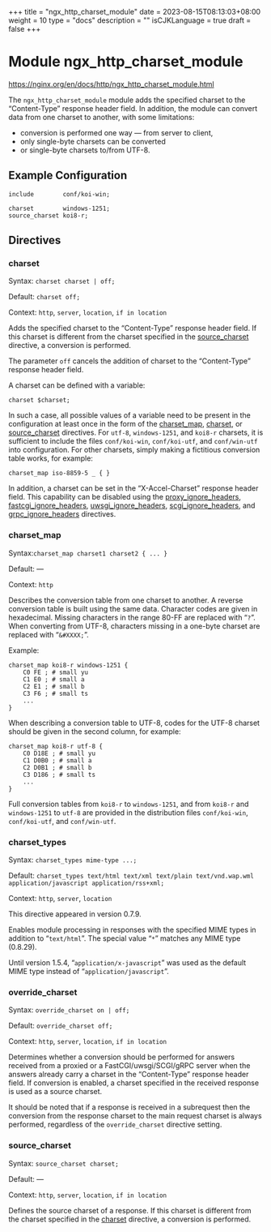 +++
title = "ngx_http_charset_module"
date = 2023-08-15T08:13:03+08:00
weight = 10
type = "docs"
description = ""
isCJKLanguage = true
draft = false
+++

# Module ngx_http_charset_module

https://nginx.org/en/docs/http/ngx_http_charset_module.html



The `ngx_http_charset_module` module adds the specified charset to the “Content-Type” response header field. In addition, the module can convert data from one charset to another, with some limitations:

- conversion is performed one way — from server to client,
- only single-byte charsets can be converted
- or single-byte charsets to/from UTF-8.





## Example Configuration



```
include        conf/koi-win;

charset        windows-1251;
source_charset koi8-r;
```





## Directives



### charset

  Syntax:  `charset charset | off;`

  Default: `charset off;`

  Context: `http`, `server`, `location`, `if in location`


Adds the specified charset to the “Content-Type” response header field. If this charset is different from the charset specified in the [source_charset](https://nginx.org/en/docs/http/ngx_http_charset_module.html#source_charset) directive, a conversion is performed.

The parameter `off` cancels the addition of charset to the “Content-Type” response header field.

A charset can be defined with a variable:

```
charset $charset;
```

In such a case, all possible values of a variable need to be present in the configuration at least once in the form of the [charset_map](https://nginx.org/en/docs/http/ngx_http_charset_module.html#charset_map), [charset](https://nginx.org/en/docs/http/ngx_http_charset_module.html#charset), or [source_charset](https://nginx.org/en/docs/http/ngx_http_charset_module.html#source_charset) directives. For `utf-8`, `windows-1251`, and `koi8-r` charsets, it is sufficient to include the files `conf/koi-win`, `conf/koi-utf`, and `conf/win-utf` into configuration. For other charsets, simply making a fictitious conversion table works, for example:

```
charset_map iso-8859-5 _ { }
```



In addition, a charset can be set in the “X-Accel-Charset” response header field. This capability can be disabled using the [proxy_ignore_headers](https://nginx.org/en/docs/http/ngx_http_proxy_module.html#proxy_ignore_headers), [fastcgi_ignore_headers](https://nginx.org/en/docs/http/ngx_http_fastcgi_module.html#fastcgi_ignore_headers), [uwsgi_ignore_headers](https://nginx.org/en/docs/http/ngx_http_uwsgi_module.html#uwsgi_ignore_headers), [scgi_ignore_headers](https://nginx.org/en/docs/http/ngx_http_scgi_module.html#scgi_ignore_headers), and [grpc_ignore_headers](https://nginx.org/en/docs/http/ngx_http_grpc_module.html#grpc_ignore_headers) directives.



### charset_map

  Syntax:`charset_map charset1 charset2 { ... }`

  Default: —

  Context: `http`


Describes the conversion table from one charset to another. A reverse conversion table is built using the same data. Character codes are given in hexadecimal. Missing characters in the range 80-FF are replaced with “`?`”. When converting from UTF-8, characters missing in a one-byte charset are replaced with “`&#XXXX;`”.

Example:

```
charset_map koi8-r windows-1251 {
    C0 FE ; # small yu
    C1 E0 ; # small a
    C2 E1 ; # small b
    C3 F6 ; # small ts
    ...
}
```



When describing a conversion table to UTF-8, codes for the UTF-8 charset should be given in the second column, for example:

```
charset_map koi8-r utf-8 {
    C0 D18E ; # small yu
    C1 D0B0 ; # small a
    C2 D0B1 ; # small b
    C3 D186 ; # small ts
    ...
}
```



Full conversion tables from `koi8-r` to `windows-1251`, and from `koi8-r` and `windows-1251` to `utf-8` are provided in the distribution files `conf/koi-win`, `conf/koi-utf`, and `conf/win-utf`.



### charset_types

  Syntax:  `charset_types mime-type ...;`

  Default: `charset_types text/html text/xml text/plain text/vnd.wap.wml application/javascript application/rss+xml;`

  Context: `http`, `server`, `location`


This directive appeared in version 0.7.9.

Enables module processing in responses with the specified MIME types in addition to “`text/html`”. The special value “`*`” matches any MIME type (0.8.29).



Until version 1.5.4, “`application/x-javascript`” was used as the default MIME type instead of “`application/javascript`”.





### override_charset

  Syntax:  `override_charset on | off;`

  Default: `override_charset off;`

  Context: `http`, `server`, `location`, `if in location`


Determines whether a conversion should be performed for answers received from a proxied or a FastCGI/uwsgi/SCGI/gRPC server when the answers already carry a charset in the “Content-Type” response header field. If conversion is enabled, a charset specified in the received response is used as a source charset.

It should be noted that if a response is received in a subrequest then the conversion from the response charset to the main request charset is always performed, regardless of the `override_charset` directive setting.





### source_charset

  Syntax:  `source_charset charset;`

  Default: —

  Context: `http`, `server`, `location`, `if in location`


Defines the source charset of a response. If this charset is different from the charset specified in the [charset](https://nginx.org/en/docs/http/ngx_http_charset_module.html#charset) directive, a conversion is performed.